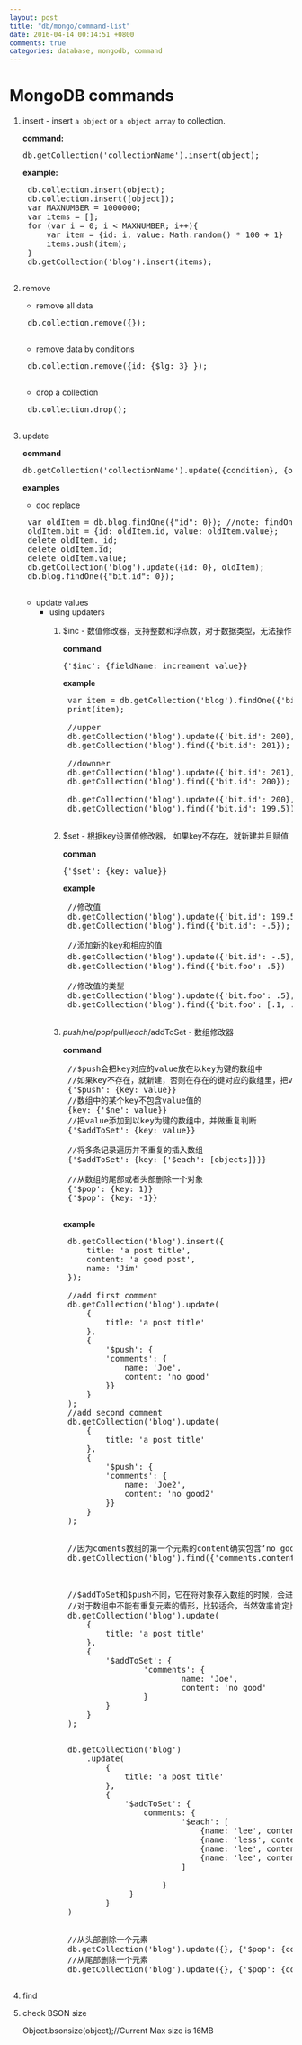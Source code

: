 ```yaml
---
layout: post
title: "db/mongo/command-list"
date: 2016-04-14 00:14:51 +0800
comments: true
categories: database, mongodb, command
---
```


MongoDB commands
==============


1. insert - insert `a object` or `a object array` to collection.

	**command:**
	<pre>db.getCollection('collectionName').insert(object);</pre>
	
	**example:**
	<pre>
    db.collection.insert(object);
    db.collection.insert([object]);
    var MAXNUMBER = 1000000;
    var items = [];
    for (var i = 0; i < MAXNUMBER; i++){
	    var item = {id: i, value: Math.random() * 100 + 1}
	    items.push(item);
    }
    db.getCollection('blog').insert(items);
	</pre>

2. remove
	- remove all data
	<pre>
	db.collection.remove({});
	</pre>

	- remove data by conditions
	<pre>
	db.collection.remove({id: {$lg: 3} });
	</pre>
	- drop a collection
	<pre>
	db.collection.drop();
	</pre>
3. update

	**command**
	<pre>db.getCollection('collectionName').update({condition}, {object});</pre>

	**examples**
	- doc replace
	<pre>
	var oldItem = db.blog.findOne({"id": 0}); //note: findOne, not find or find().limit(1)
	oldItem.bit = {id: oldItem.id, value: oldItem.value};
	delete oldItem._id;
	delete oldItem.id;
	delete oldItem.value;
	db.getCollection('blog').update({id: 0}, oldItem);
	db.blog.findOne({"bit.id": 0});
	</pre>
	- update values
		- using updaters
			1. $inc - 数值修改器，支持整数和浮点数，对于数据类型，无法操作
			
				**command**
				<pre>{'$inc': {fieldName: increament value}}</pre>

				**example**
				<pre>
				var item = db.getCollection('blog').findOne({'bit.id': 200});
				print(item);
				
				//upper
				db.getCollection('blog').update({'bit.id': 200}, {'$inc': {'bit.id': 1}});
				db.getCollection('blog').find({'bit.id': 201});

				//downner
				db.getCollection('blog').update({'bit.id': 201}, {'$inc':{'bit.id': -1}})
				db.getCollection('blog').find({'bit.id': 200});

				db.getCollection('blog').update({'bit.id': 200}, {'$inc':{'bit.id': -.5}})
				db.getCollection('blog').find({'bit.id': 199.5})
				</pre>

			2. $set - 根据key设置值修改器， 如果key不存在，就新建并且赋值

				**comman**
				<pre>{'$set': {key: value}}</pre>
				**example**
				<pre>
				//修改值
				db.getCollection('blog').update({'bit.id': 199.5}, {'$set':{'bit.id': -.5}});
				db.getCollection('blog').find({'bit.id': -.5});
				
				//添加新的key和相应的值
				db.getCollection('blog').update({'bit.id': -.5}, {'$set':{'bit.foo': .5}})；
				db.getCollection('blog').find({'bit.foo': .5})
				
				//修改值的类型
				db.getCollection('blog').update({'bit.foo': .5}, {'$set':{'bit.foo': [.1, .2, .5]}});
				db.getCollection('blog').find({'bit.foo': [.1, .2, .5]});
				</pre>
			3. $push/$ne/$pop/$pull/$each/$addToSet - 数组修改器

				**command**
				<pre>
				//$push会把key对应的value放在以key为键的数组中
				//如果key不存在，就新建，否则在存在的键对应的数组里，把value追加到数组的最后面
				{'$push': {key: value}}
				//数组中的某个key不包含value值的
				{key: {'$ne': value}}
				//把value添加到以key为键的数组中，并做重复判断
				{'$addToSet': {key: value}}

				//将多条记录遍历并不重复的插入数组
				{'$addToSet': {key: {'$each': [objects]}}}

				//从数组的尾部或者头部删除一个对象
				{'$pop': {key: 1}}
				{'$pop': {key: -1}}
				</pre>
				

				**example**
				<pre>
				db.getCollection('blog').insert({
				    title: 'a post title',
				    content: 'a good post',
				    name: 'Jim'
				});

				//add first comment
				db.getCollection('blog').update(
				    {
				        title: 'a post title'
				    }, 
				    {
				        '$push': {
				        'comments': {
				            name: 'Joe', 
				            content: 'no good'
				        }}
				    }
				);
				//add second comment
				db.getCollection('blog').update(
				    {
				        title: 'a post title'
				    }, 
				    {
				        '$push': {
				        'comments': {
				            name: 'Joe2', 
				            content: 'no good2'
				        }}
				    }
				);
				</pre>

				<pre>
				//因为coments数组的第一个元素的content确实包含‘no good’这个值，所以结果应该是0
				db.getCollection('blog').find({'comments.content': {'$ne': 'no good'}});
				
				</pre>

				<pre>
				//$addToSet和$push不同，它在将对象存入数组的时候，会进行重复性检查
				//对于数组中不能有重复元素的情形，比较适合，当然效率肯定比$push差一些
				db.getCollection('blog').update(
				    {
				        title: 'a post title'
				    }, 
				    {
				        '$addToSet': {
				                'comments': {
				                        name: 'Joe',
				                        content: 'no good'
				                }
				        }
				    }
				);
				</pre>

				<pre>
				db.getCollection('blog')
				    .update(
				        {
				            title: 'a post title'
				        },
				        {
				            '$addToSet': {
				                comments: {
				                        '$each': [
				                            {name: 'lee', content: 'good'},
				                            {name: 'less', content: 'good'},
				                            {name: 'lee', content: 'bye'},
				                            {name: 'lee', content: 'good'}
				                        ]
				                    
				                    }
				             }
				        }
				)
				</pre>
				<pre>
				//从头部删除一个元素
				db.getCollection('blog').update({}, {'$pop': {comments: -1}});
				//从尾部删除一个元素
				db.getCollection('blog').update({}, {'$pop': {comments: 1}});
				</pre>
4. find
5. check BSON size

	Object.bsonsize(object);//Current Max size is 16MB
